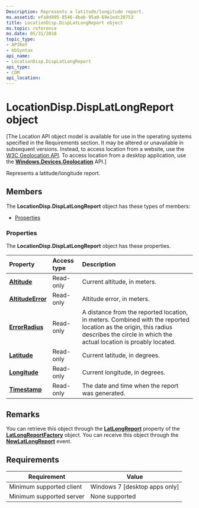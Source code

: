 ```yaml
---
Description: Represents a latitude/longitude report.
ms.assetid: efa8d805-8546-4bab-95a0-69e1edc28753
title: LocationDisp.DispLatLongReport object
ms.topic: reference
ms.date: 05/31/2018
topic_type: 
- APIRef
- kbSyntax
api_name: 
- LocationDisp.DispLatLongReport
api_type: 
- COM
api_location: 
---
```


# LocationDisp.DispLatLongReport object

\[The Location API object model is available for use in the operating systems specified in the Requirements section. It may be altered or unavailable in subsequent versions. Instead, to access location from a website, use the [W3C Geolocation API](/previous-versions/windows/internet-explorer/ie-developer/samples/gg589513(v=vs.85)). To access location from a desktop application, use the [**Windows.Devices.Geolocation**](/uwp/api/Windows.Devices.Geolocation) API.\]

Represents a latitude/longitude report.

## Members

The **LocationDisp.DispLatLongReport** object has these types of members:

-   [Properties](#properties)

### Properties

The **LocationDisp.DispLatLongReport** object has these properties.



| Property                                                                         | Access type          | Description                                                                                                                                                                                       |
|:---------------------------------------------------------------------------------|:---------------------|:--------------------------------------------------------------------------------------------------------------------------------------------------------------------------------------------------|
| [**Altitude**](locationdisp-displatlongreport-altitude.md)<br/>           | Read-only<br/> | Current altitude, in meters.<br/>                                                                                                                                                           |
| [**AltitudeError**](locationdisp-displatlongreport-altitudeerror.md)<br/> | Read-only<br/> | Altitude error, in meters.<br/>                                                                                                                                                             |
| [**ErrorRadius**](locationdisp-displatlongreport-errorradius.md)<br/>     | Read-only<br/> | A distance from the reported location, in meters. Combined with the reported location as the origin, this radius describes the circle in which the actual location is proably located.<br/> |
| [**Latitude**](locationdisp-displatlongreport-latitude.md)<br/>           | Read-only<br/> | Current latitude, in degrees.<br/>                                                                                                                                                          |
| [**Longitude**](locationdisp-displatlongreport-longitude.md)<br/>         | Read-only<br/> | Current longitude, in degrees.<br/>                                                                                                                                                         |
| [**Timestamp**](locationdisp-displatlongreport-timestamp.md)<br/>         | Read-only<br/> | The date and time when the report was generated.<br/>                                                                                                                                       |



 

## Remarks

You can retrieve this object through the [**LatLongReport**](locationdisp-latlongreportfactory-latlongreport.md) property of the [**LatLongReportFactory**](locationdisp-latlongreportfactory.md) object. You can receive this object through the [**NewLatLongReport**](newlatlongreport.md) event.

## Requirements



| Requirement | Value |
|-------------------------------------|--------------------------------------------|
| Minimum supported client<br/> | Windows 7 \[desktop apps only\]<br/> |
| Minimum supported server<br/> | None supported<br/>                  |



 

